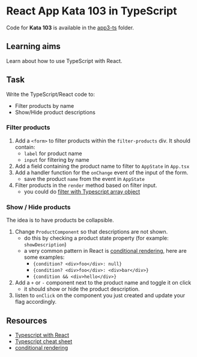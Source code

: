 # React App Kata 103 in TypeScript

Code for **Kata 103** is available in the [app3-ts](app3-ts) folder.

## Learning aims

Learn about how to use TypeScript with React.

## Task

Write the TypeScript/React code to:

* Filter products by name
* Show/Hide product descriptions

### Filter products

1. Add a `<form>` to filter products within the `filter-products` div. It should contain:
    * `label` for product name
    * `input` for filtering by name
1. Add a field containing the product name to filter to `AppState` in `App.tsx`
1. Add a handler function for the `onChange` event of the input of the form.
    * save the product `name` from the event in `AppState`
1. Filter products in the `render` method based on filter input.
    * you could do [filter with Typescript array object](https://www.tutorialspoint.com/typescript/typescript_array_filter.htm)

### Show / Hide products

The idea is to have products be collapsible.

1. Change `ProductComponent` so that descriptions are not shown.
    * do this by checking a product state property (for example: `showDescription`)
    * a very common pattern in React is [conditional rendering](https://facebook.github.io/react/docs/conditional-rendering.html), here are some examples:
        * `{condition? <div>foo</div>: null}`
        * `{condition? <div>foo</div>: <div>bar</div>}`
        * `{condition && <div>hello</div>}`
1. Add a `+` or `-` component next to the product name and toggle it on click
    * it should show or hide the product description.
1. listen to `onClick` on the component you just created and update your flag accordingly.

## Resources

* [Typescript with React](https://mikebridge.github.io/articles/getting-started-typescript-react-2/)
* [Typescript cheat sheet](https://www.sitepen.com/blog/2013/12/31/typescript-cheat-sheet/)
* [conditional rendering](https://facebook.github.io/react/docs/conditional-rendering.html)
